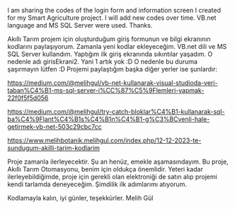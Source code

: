 I am sharing the codes of the login form and information screen I created for my Smart Agriculture project. I will add new codes over time. VB.net language and MS SQL Server were used. Thanks.

Akıllı Tarım projem için oluşturduğum giriş formunun ve bilgi ekranının kodlarını paylaşıyorum. Zamanla yeni kodlar ekleyeceğim. VB.net dili ve MS SQL Server kullandım. Yaptığım ilk giriş ekranında sıkıntılar yaşadım. O nedenle adı girisEkrani2. Yani 1 artık yok :D O nedenle bu duruma şaşırmayın lütfen :D Projemi paylaştığım başka diğer yerler ise şunlardır:

https://medium.com/@melihgul/vb-net-kullanarak-visual-studioda-veri-taban%C4%B1-ms-sql-server-i%CC%87%C5%9Flemleri-yapmak-22f0f5f5d056 

https://medium.com/@melihgul/try-catch-bloklar%C4%B1-kullanarak-sql-ba%C4%9Flant%C4%B1s%C4%B1n%C4%B1-g%C3%BCvenli-hale-getirmek-vb-net-503c29cbc7cc

https://www.melihbotanik.melihgul.com/index.php/12-12-2023-te-sundugum-akilli-tarim-kodlarim

Proje zamanla ilerleyecektir. Şu an henüz, emekle aşamasındayım. Bu proje, Akıllı Tarım Otomasyonu, benim için oldukça önemlidir. Yeteri kadar ilerleyebildiğimde, proje için gerekli olan elektroniği de satın alıp projemi kendi tarlamda deneyeceğim. Şimdilik ilk adımlarımı atıyorum.

Kodlamayla kalın, iyi günler, teşekkürler.
Melih Gül
